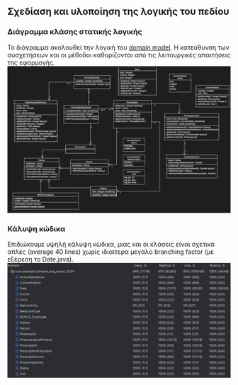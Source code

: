 ## Σχεδίαση και υλοποίηση της λογικής του πεδίου

### Διάγραμμα κλάσης στατικής λογικής
Το διάγραμμα ακολουθεί την λογική του [domain model](./PNGs/domainModel.png). Η κατεύθυνση των συσχετήσεων και οι μέθοδοι καθορίζονται από τις λειτουργικές απαιτήσεις της εφαρμογής.
![Διάγραμμα ακολουθίας - Διαχείρηση Φαρμκευτικών Σκευασμάτων](./PNGs/classStaticLogicDiagram.png)

### Κάλυψη κώδικα
Επιδιώκουμε υψηλή κάλυψη κώδικα, μιας και οι κλάσεις είναι σχετικά απλές (average 40 lines) χωρίς ιδιαίτερα μεγάλο branching factor (με εξέρεση το Date.java). 
![Διάγραμμα ακολουθίας - Διαχείρηση Φαρμκευτικών Σκευασμάτων](./PNGs/total_test_coverage.jpg)
